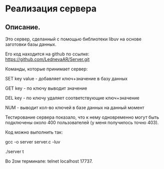 # Реализация сервера 
 
## Описание.

Это сервер, сделанный с помощью библиотеки libuv на основе заготовки базы данных.

Его код находится на github по ссылке: https://github.com/LednevaAR/Server.git

Команды, которые принимает сервер:

SET key value - добавляет ключ+значение в базу данных

GET key - по ключу выводит значение

DEL key - по ключу удаляет соответствующие ключ+значение

NUM - выводит кол-во ключей в базе данных на данный момент

Тестирование сервера показало, что к нему одновременно могут быть подключены около 400 пользователей (у меня получилось точно 403).

Код можно выполнить так:

gcc -o server server.c -luv

./server t

Во 2ом терминале: telnet localhost 17737.

